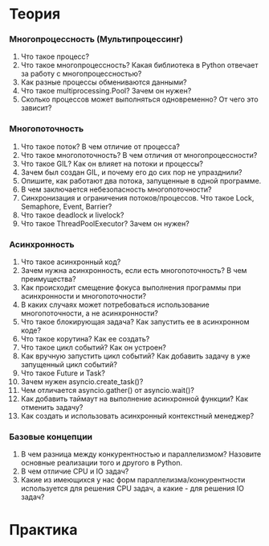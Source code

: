 # Теория

### Многопроцессность (Мультипроцессинг) 
1. Что такое процесс?
2. Что такое многопроцессность? Какая библиотека в Python отвечает за работу с многопроцессностью?
3. Как разные процессы обмениваются данными?
4. Что такое multiprocessing.Pool? Зачем он нужен?
5. Сколько процессов может выполняться одновременно? От чего это зависит?

### Многопоточность 
1. Что такое поток? В чем отличие от процесса?
2. Что такое многопоточность? В чем отличия от многопроцессности?
3. Что такое GIL? Как он влияет на потоки и процессы?
4. Зачем был создан GIL, и почему его до сих пор не упразднили?
5. Опишите, как работают два потока, запущенные в одной программе.
6. В чем заключается небезопасность многопоточности?
7. Синхронизация и ограничения потоков/процессов. Что такое Lock, Semaphore, Event, Barrier?
8. Что такое deadlock и livelock?
9. Что такое ThreadPoolExecutor? Зачем он нужен?

### Асинхронность
1. Что такое асинхронный код?
2. Зачем нужна асинхронность, если есть многопоточность? В чем преимущества?
3. Как происходит смещение фокуса выполнения программы при асинхронности и многопоточности?
4. В каких случаях может потребоваться использование многопоточности, а не асинхронности?
5. Что такое блокирующая задача? Как запустить ее в асинхронном коде?
6. Что такое корутина? Как ее создать?
7. Что такое цикл событий? Как он устроен?
8. Как вручную запустить цикл событий? Как добавить задачу в уже запущенный цикл событий?
9. Что такое Future и Task?
10. Зачем нужен asyncio.create_task()?
11. Чем отличается asyncio.gather() от asyncio.wait()?
12. Как добавить таймаут на выполнение асинхронной функции? Как отменить задачу?
13. Как создать и использовать асинхронный контекстный менеджер?

### Базовые концепции
1. В чем разница между конкурентностью и параллелизмом? Назовите основные реализации того и другого в Python.
2. В чем отличие CPU и IO задач?
3. Какие из имеющихся у нас форм параллелизма/конкурентности используется для решения CPU задач, а какие - для решения IO задач?

# Практика

